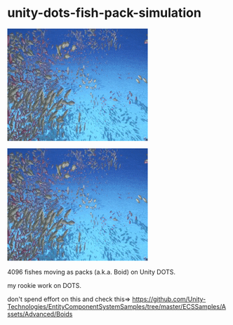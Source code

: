 # unity-dots-fish-pack-simulation
[![IMAGE ALT TEXT HERE](preview.gif)](https://www.youtube.com/watch?v=bjWBaLJz6MM)

![](preview.gif)

4096 fishes moving as packs (a.k.a. Boid) on Unity DOTS.

my rookie work on DOTS.

don't spend effort on this and check this=>
https://github.com/Unity-Technologies/EntityComponentSystemSamples/tree/master/ECSSamples/Assets/Advanced/Boids
